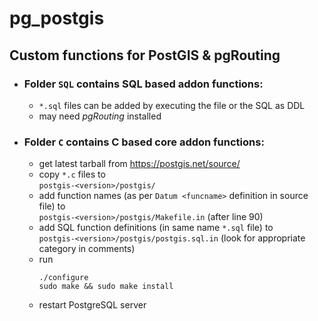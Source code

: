 # pg_postgis

## Custom functions for PostGIS & pgRouting

* ### Folder `SQL` contains SQL based addon functions:
  * `*.sql` files can be added by executing the file or the SQL as DDL
  * may need _pgRouting_ installed
  
* ### Folder `C` contains C based core addon functions:
  * get latest tarball from https://postgis.net/source/
  * copy `*.c` files to
  <br>`postgis-<version>/postgis/`
  * add function names (as per `Datum <funcname>` definition in source file) to
  <br>`postgis-<version>/postgis/Makefile.in` (after line 90)
  * add SQL function definitions (in same name `*.sql` file) to
  <br>`postgis-<version>/postgis/postgis.sql.in` (look for appropriate category in comments)
  * run
    ```
    ./configure
    sudo make && sudo make install
    ```
  * restart PostgreSQL server
  
